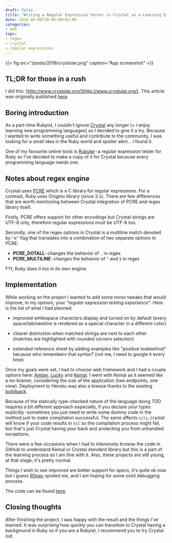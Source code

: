 ```yaml
---
draft: false
title: "Writing a Regular Expression Tester in Crystal as a Learning Exercise"
date: 2018-06-08T18:00:00+02:00
categories:
- web
tags:
- regex
- crystal
- regular expressions
---
```


{{< fig src="/posts/2018/crystular.png" caption="App screenshot" >}}

## TL;DR for those in a rush

I did this: [http://www.crystular.org/](http://www.crystular.org/).
This article was originally published [here](https://medium.com/selleo/writing-a-regular-expression-tester-in-crystal-as-a-learning-exercise-481935d6672f).


## Boring introduction

As a part-time Rubyist, I couldn't ignore [Crystal](https://crystal-lang.org/) any longer (+ I enjoy learning new programming languages) so I decided to give it a try. Because I wanted to write something useful and contribute to the community, I was looking for a small idea in the Ruby world and spoiler alert… I found it.

One of my favourite online tools is [Rubular](https://rubular.com/) - a regular expression tester for Ruby so I've decided to make a copy of it for Crystal because every programming language needs one.


## Notes about regex engine

Crystal uses [PCRE](http://www.pcre.org/) which is a C library for regular expressions. For a contrast, Ruby uses Onigmo library (since 2.x). There are few differences that are worth mentioning between Crystal integration of PCRE and regex library itself.

Firstly, PCRE offers support for other encodings but Crystal strings are UTF-8 only, therefore regular expressions must be UTF-8 too.

Secondly, one of the regex options in Crystal is a multiline match denoted by `"m"` flag that translates into a combination of two separate options in PCRE:

- **PCRE_DOTALL** - changes the behavior of `.` in regex
- **PCRE_MULTILINE** - changes the behavior of `^` and `$` in regex

FYI, Ruby does it too in its own engine.


## Implementation

While working on the project I wanted to add some minor tweaks that would improve, in my opinion, your *"regular expression testing experience"*. Here is the list of what I had planned:

- improved whitespace characters display and turned on by default (every space/tab/newline is rendered as a special character in a different color)

- clearer distinction when matched strings are next to each other (matches are highlighted with rounded corners selection)

- extended reference sheet by adding examples like "positive lookbehind" because who remembers that syntax? (not me, I need to google it every time)

Once my goals were set, I had to choose web framework and I had a couple options here: [Amber](https://amberframework.org/), [Lucky](https://luckyframework.org/) and [Kemal](https://kemalcr.com/). I went with Kemal as it seemed like a no-brainer, considering the size of the application (two endpoints, one view). Deployment to Heroku was also a breeze thanks to the existing [buildpack](https://github.com/crystal-lang/heroku-buildpack-crystal).

Because of the statically type-checked nature of the language doing TDD requires a bit different approach especially, if you declare your types explicitly - sometimes you just need to write some dummy code in the method just to make compilation successful. The same affects `nils`, crystal will know if your code results in `nil` so the compilation process might fail, but that's just Crystal having your back and protecting you from unhandled exceptions.

There were a few occasions when I had to intensively browse the code in GitHub to understand Kemal or Crystal standard library but this is a part of the learning process so I am fine with it. Also, these projects are still young, at that stage, it's pretty normal.

Things I wish to see improved are better support for specs, it's quite ok now but I guess [RSpec](https://github.com/rspec) spoiled me, and I am hoping for some solid debugging process.

The code can be found [here](https://github.com/Selleo/crystular).

## Closing thoughts

After finishing the project, I was happy with the result and the things I've learned. It was surprising how quickly you can transition to Crystal having a background in Ruby so if you are a Rubyist, I recommend you to try Crystal out.
